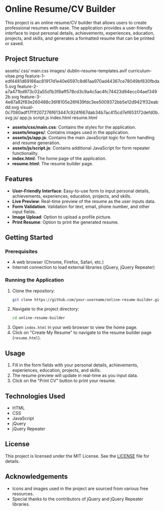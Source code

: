 # Online Resume/CV Builder

This project is an online resume/CV builder that allows users to create professional resumes with ease. The application provides a user-friendly interface to input personal details, achievements, experiences, education, projects, and skills, and generates a formatted resume that can be printed or saved.

## Project Structure
   assets/
    css/
        main.css
    images/
        dublin-resume-templates.avif
        curriculum-vitae.png
        feature-1-edf4481d69166ac81917d1e40e6597c8d61aa970ad44367ce78049bf830fbda5.svg
        feature-2-a7a471bd973c02a55d1b3f8aff578cd3c9a4c5ac4fc74423d94ecc04aef3492b.svg
        feature-3-4e87a82f83e260488c36f8105e26f439fdc3ee5009372bb5e12d9421f32eabdd.svg
        visual-0c7080adf17f1f207276f613447c924f667dab34b7ac415cd7ef653172defd0b.svg
    js/
        app.js
        script.js
index.html
resume.html



- **assets/css/main.css**: Contains the styles for the application.
- **assets/images/**: Contains images used in the application.
- **assets/js/app.js**: Contains the main JavaScript logic for form handling and resume generation.
- **assets/js/script.js**: Contains additional JavaScript for form repeater functionality.
- **index.html**: The home page of the application.
- **resume.html**: The resume builder page.

## Features

- **User-Friendly Interface**: Easy-to-use form to input personal details, achievements, experiences, education, projects, and skills.
- **Live Preview**: Real-time preview of the resume as the user inputs data.
- **Form Validation**: Validation for text, email, phone number, and other input fields.
- **Image Upload**: Option to upload a profile picture.
- **Print Resume**: Option to print the generated resume.

## Getting Started

### Prerequisites

- A web browser (Chrome, Firefox, Safari, etc.)
- Internet connection to load external libraries (jQuery, jQuery Repeater)

### Running the Application

1. Clone the repository:
    ```sh
    git clone https://github.com/your-username/online-resume-builder.git
    ```
2. Navigate to the project directory:
    ```sh
    cd online-resume-builder
    ```
3. Open `index.html` in your web browser to view the home page.
4. Click on "Create My Resume" to navigate to the resume builder page (`resume.html`).

## Usage

1. Fill in the form fields with your personal details, achievements, experiences, education, projects, and skills.
2. The resume preview will update in real-time as you input data.
3. Click on the "Print CV" button to print your resume.

## Technologies Used

- HTML
- CSS
- JavaScript
- jQuery
- jQuery Repeater

## License

This project is licensed under the MIT License. See the [LICENSE](LICENSE) file for details.

## Acknowledgements

- Icons and images used in the project are sourced from various free resources.
- Special thanks to the contributors of jQuery and jQuery Repeater libraries.
